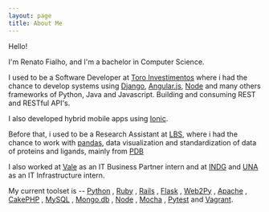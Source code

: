 ```yaml
---
layout: page
title: About Me
---
```


Hello!

I'm Renato Fialho, and I'm a bachelor in Computer Science.

I used to be a Software Developer at [Toro Investimentos](www.tororadar.com.br) where i had the chance to develop systems using [Django](https://www.djangoproject.com/), [Angular.js](https://angularjs.org/), [Node](https://nodejs.org/en/) and many others frameworks of Python, Java and Javascript. Building and consuming REST and RESTful API's.

I also developed hybrid mobile apps using [Ionic](https://ionicframework.com/).

Before that, i used to be a Research Assistant at [LBS](http://www.lbs.dcc.ufmg.br/), where i had the chance to work with [pandas](http://pandas.pydata.org/), data visualization and standardization of data of proteins and ligands, mainly from [PDB](http://www.rcsb.org/pdb/home/home.do)

I also worked at [Vale](http://www.vale.com.br) as an IT Business Partner intern and at [INDG](http://www.indg.com.br) and [UNA](http://www.una.br) as an IT Infrastructure intern.

My current toolset is -- [Python](https://www.python.org/) , [Ruby](https://www.ruby-lang.org/) , [Rails](http://rubyonrails.org/) , [Flask](http://flask.pocoo.org/) , [Web2Py](http://web2py.com/) , [Apache](http://httpd.apache.org/) , [CakePHP](http://cakephp.org/) , [MySQL](https://www.mysql.com/) , [Mongo.db](https://www.mongodb.org/) , [Node](https://nodejs.org/en/) , [Mocha](https://mochajs.org/) , [Pytest](http://pytest.org/latest/) and [Vagrant](https://www.vagrantup.com/).
